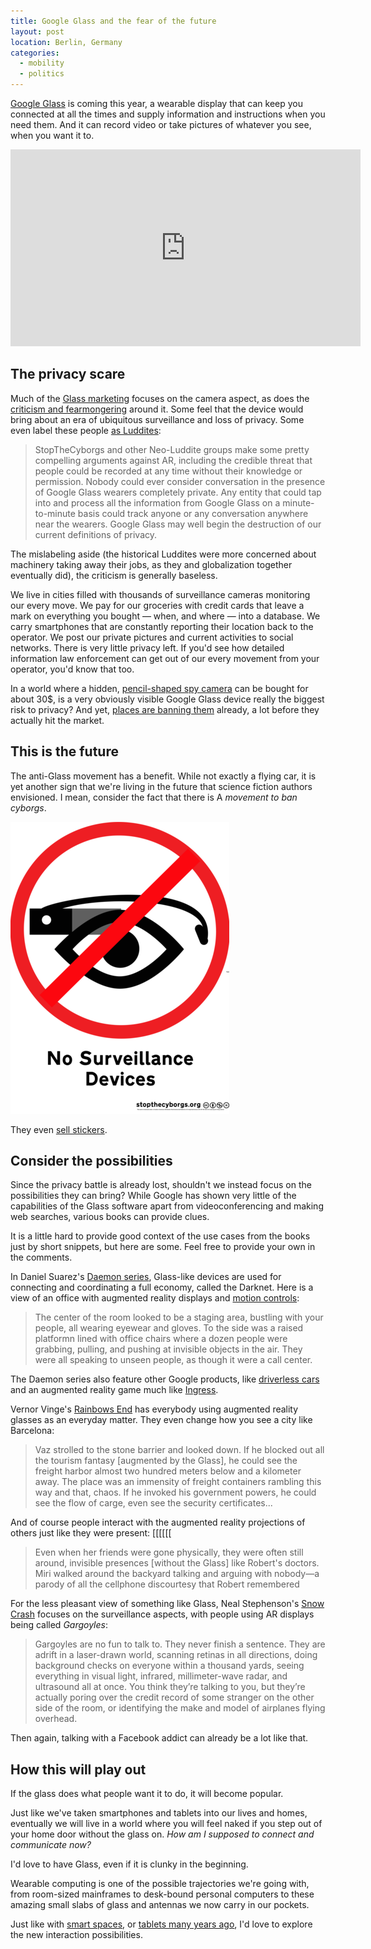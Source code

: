 ```yaml
---
title: Google Glass and the fear of the future
layout: post
location: Berlin, Germany
categories:
  - mobility
  - politics
---
```

[Google Glass](http://www.google.com/glass/start/) is coming this year, a wearable display that can keep you connected at all the times and supply information and instructions when you need them. And it can record video or take pictures of whatever you see, when you want it to.

<iframe width="560" height="315" src="http://www.youtube.com/embed/v1uyQZNg2vE" frameborder="0" allowfullscreen></iframe>

## The privacy scare

Much of the [Glass marketing](http://www.google.com/glass/start/how-it-feels/) focuses on the camera aspect, as does the [criticism and fearmongering](http://stopthecyborgs.org/about/) around it. Some feel that the device would bring about an era of ubiquitous surveillance and loss of privacy. Some even label these people [as Luddites](http://www.internetevolution.com/author.asp?section_id=2724&doc_id=260938&):

> StopTheCyborgs and other Neo-Luddite groups make some pretty compelling arguments against AR, including the credible threat that people could be recorded at any time without their knowledge or permission. Nobody could ever consider conversation in the presence of Google Glass wearers completely private. Any entity that could tap into and process all the information from Google Glass on a minute-to-minute basis could track anyone or any conversation anywhere near the wearers. Google Glass may well begin the destruction of our current definitions of privacy.

The mislabeling aside (the historical Luddites were more concerned about machinery taking away their jobs, as they and globalization together eventually did), the criticism is generally baseless.

We live in cities filled with thousands of surveillance cameras monitoring our every move. We pay for our groceries with credit cards that leave a mark on everything you bought &mdash; when, and where &mdash; into a database. We carry smartphones that are constantly reporting their location back to the operator. We post our private pictures and current activities to social networks. There is very little privacy left. If you'd see how detailed information law enforcement can get out of our every movement from your operator, you'd know that too.

In a world where a hidden, [pencil-shaped spy camera](http://www.pathgadget.com/spy-pen-page-1.html) can be bought for about 30$, is a very obviously visible Google Glass device really the biggest risk to privacy? And yet, [places are banning them](http://arstechnica.com/gadgets/2013/03/seattle-bar-bans-google-glass-still-loves-beer-goggles/) already, a lot before they actually hit the market.

## This is the future

The anti-Glass movement has a benefit. While not exactly a flying car, it is yet another sign that we're living in the future that science fiction authors envisioned. I mean, consider the fact that there is A *movement to ban cyborgs*.

![Stop the Cyborgs](/files/surveillance-ban.png)

They even [sell stickers](http://www.redbubble.com/people/stopthecyborgs).

## Consider the possibilities

Since the privacy battle is already lost, shouldn't we instead focus on the possibilities they can bring? While Google has shown very little of the capabilities of the Glass software apart from videoconferencing and making web searches, various books can provide clues.

It is a little hard to provide good context of the use cases from the books just by short snippets, but here are some. Feel free to provide your own in the comments.

In Daniel Suarez's [Daemon series](http://en.wikipedia.org/wiki/Daemon_%28technothriller_series%29), Glass-like devices are used for connecting and coordinating a full economy, called the Darknet. Here is a view of an office with augmented reality displays and [motion controls](https://www.leapmotion.com/):

> The center of the room looked to be a staging area, bustling with your people, all wearing eyewear and gloves. To the side was a raised platformn lined with office chairs where a dozen people were grabbing, pulling, and pushing at invisible objects in the air. They were all speaking to unseen people, as though it were a call center.

The Daemon series also feature other Google products, like [driverless cars](http://en.wikipedia.org/wiki/Google_driverless_car) and an augmented reality game much like [Ingress](http://www.ingress.com/).

Vernor Vinge's [Rainbows End](http://en.wikipedia.org/wiki/Rainbows_End) has everybody using augmented reality glasses as an everyday matter. They even change how you see a city like Barcelona:

> Vaz strolled to the stone barrier and looked down. If he blocked out all the tourism fantasy [augmented by the Glass], he could see the freight harbor almost two hundred meters below and a kilometer away. The place was an immensity of freight containers rambling this way and that, chaos. If he invoked his government powers, he could see the flow of carge, even see the security certificates...

And of course people interact with the augmented reality projections of others just like they were present:
[[[[[[
> Even when her friends were gone physically, they were often still around, invisible presences [without the Glass] like Robert's doctors. Miri walked around the backyard talking and arguing with nobody&mdash;a parody of all the cellphone discourtesy that Robert remembered

For the less pleasant view of something like Glass, Neal Stephenson's [Snow Crash](http://en.wikipedia.org/wiki/Snow_Crash) focuses on the surveillance aspects, with people using AR displays being called *Gargoyles*:

> Gargoyles are no fun to talk to. They never finish a sentence. They are adrift in a laser-drawn world, scanning retinas in all directions, doing background checks on everyone within a thousand yards, seeing everything in visual light, infrared, millimeter-wave radar, and ultrasound all at once. You think they’re talking to you, but they’re actually poring over the credit record of some stranger on the other side of the room, or identifying the make and model of airplanes flying overhead.

Then again, talking with a Facebook addict can already be a lot like that.

## How this will play out

If the glass does what people want it to do, it will become popular.

Just like we've taken smartphones and tablets into our lives and homes, eventually we will live in a world where you will feel naked if you step out of your home door without the glass on. *How am I supposed to connect and communicate now?*

I'd love to have Glass, even if it is clunky in the beginning.

Wearable computing is one of the possible trajectories we're going with, from room-sized mainframes to desk-bound personal computers to these amazing small slabs of glass and antennas we now carry in our pockets.

Just like with [smart spaces](http://bergie.iki.fi/blog/smart-collaboration-space/), or [tablets many years ago](http://bergie.iki.fi/blog/the-real-hitchhiker-s-guide-to-the-galaxy/), I'd love to explore the new interaction possibilities.
